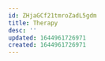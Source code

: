 ```yaml
---
id: ZHjaGCf21tmroZadL5gdm
title: Therapy
desc: ''
updated: 1644961726971
created: 1644961726971
---
```


